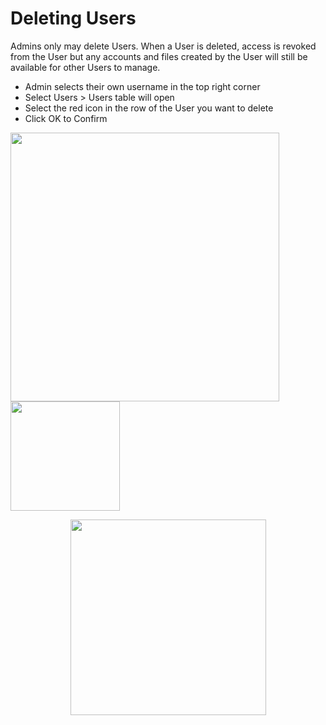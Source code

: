 # Deleting Users

<p>Admins only may delete Users. When a User is deleted, access is revoked from the User but any accounts and files created by the User will still be available for other Users to manage.</p>
<ul>
<li>Admin selects their own username in the top right corner</li>
<li>Select Users &gt; Users table will open</li>
<li>Select the red icon in the row of the User you want to delete</li>
<li>Click OK to Confirm</li>
</ul>
<p><img height="129" loading="lazy" src="https://22452817.fs1.hubspotusercontent-na1.net/hubfs/22452817/image-png-4.png" style="height: auto;" width="430"/><img height="147" loading="lazy" src="https://22452817.fs1.hubspotusercontent-na1.net/hubfs/22452817/image-png-Mar-18-2025-06-02-14-3999-PM.png" style="height: auto;" width="175"/></p>
<p><img height="127" loading="lazy" src="https://22452817.fs1.hubspotusercontent-na1.net/hubfs/22452817/image-png-Mar-18-2025-06-02-27-4008-PM.png" style="height: auto; margin-left: auto; margin-right: auto; display: block;" width="313"/></p>